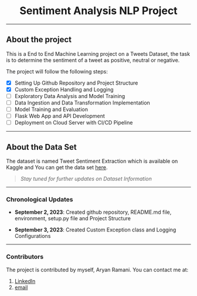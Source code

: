  # <div align='center'> Sentiment Analysis NLP Project </div> 

---

## About the project
This is a End to End Machine Learning project on a Tweets Dataset, the task is to determine the sentiment of a tweet as positive, neutral or negative.

The project will follow the following steps:
- [x] Setting Up Github Repository and Project Structure
- [x] Custom Exception Handling and Logging
- [ ] Exploratory Data Analysis and Model Training 
- [ ] Data Ingestion and Data Transformation Implementation
- [ ] Model Training and Evaluation
- [ ] Flask Web App and API Development
- [ ] Deployment on Cloud Server with CI/CD Pipeline

---

## About the Data Set
The dataset is named Tweet Sentiment Extraction which is available on Kaggle and You can get the data set [here](https://www.kaggle.com/competitions/tweet-sentiment-extraction).

> *Stay tuned for further updates on Dataset Information*

---

### Chronological Updates

- **September 2, 2023**: Created github repository, README.md file, environment, setup.py file  and Project Structure

- **September 3, 2023**: Created Custom Exception class and Logging Configurations

---

### Contributors
The project is contributed by myself, Aryan Ramani. You can contact me at:
1. [LinkedIn](https://www.linkedin.com/in/aryan-ramani-a516b5212/)
2. [email](mailto:aryanramani67@gmail.com)